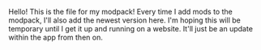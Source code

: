 Hello! This is the file for my modpack!
Every time I add mods to the modpack, I'll also add the newest version here.
I'm hoping this will be temporary until I get it up and running on a website. It'll just be an update within the app from then on.
